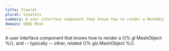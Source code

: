 ```yaml
---
title: Viewlet
plural: Viewlets
summary: A user interface component that knows how to render a MeshObject
domain: UBOS Mesh
---
```


A user interface component that knows how to render a {{% gl MeshObject %}},
and -- typically -- other, related {{% gls MeshObject %}}.
